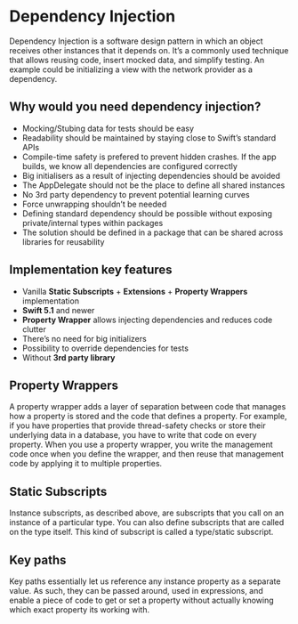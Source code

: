 # Dependency Injection 

Dependency Injection is a software design pattern in which an object receives other instances that it depends on. It’s a commonly used technique that allows reusing code, insert mocked data, and simplify testing. An example could be initializing a view with the network provider as a dependency.

## Why would you need dependency injection?

* Mocking/Stubing data for tests should be easy
* Readability should be maintained by staying close to Swift’s standard APIs
* Compile-time safety is prefered to prevent hidden crashes. If the app builds, we know all dependencies are configured correctly
* Big initialisers as a result of injecting dependencies should be avoided
* The AppDelegate should not be the place to define all shared instances
* No 3rd party dependency to prevent potential learning curves
* Force unwrapping shouldn’t be needed
* Defining standard dependency should be possible without exposing private/internal types within packages
* The solution should be defined in a package that can be shared across libraries for reusability

## Implementation key features

* Vanilla **Static Subscripts** + **Extensions** + **Property Wrappers** implementation
* **Swift 5.1** and newer
* **Property Wrapper** allows injecting dependencies and reduces code clutter
* There’s no need for big initializers
* Possibility to override dependencies for tests
* Without **3rd party library**


## Property Wrappers

A property wrapper adds a layer of separation between code that manages how a property is stored and the code that defines a property. For example, if you have properties that provide thread-safety checks or store their underlying data in a database, you have to write that code on every property. When you use a property wrapper, you write the management code once when you define the wrapper, and then reuse that management code by applying it to multiple properties.

## Static Subscripts

Instance subscripts, as described above, are subscripts that you call on an instance of a particular type. You can also define subscripts that are called on the type itself. This kind of subscript is called a type/static subscript.


## Key paths

Key paths essentially let us reference any instance property as a separate value. As such, they can be passed around, used in expressions, and enable a piece of code to get or set a property without actually knowing which exact property its working with.